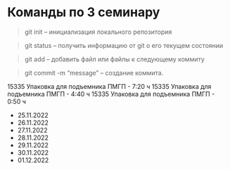# Команды по 3 семинару

> git init – инициализация локального репозитория

> git status – получить информацию от git о его текущем состоянии

> git add – добавить файл или файлы к следующему коммиту

> git commit -m “message” – создание коммита.


15335 Упаковка для подъемника ПМГП -  7:20 ч
15335 Упаковка для подъемника ПМГП - 4:40 ч
15335 Упаковка для подъемника ПМГП - 0:50 ч



* 25.11.2022
* 26.11.2022
* 27.11.2022
* 28.11.2022
* 29.11.2022
* 30.11.2022
* 01.12.2022



